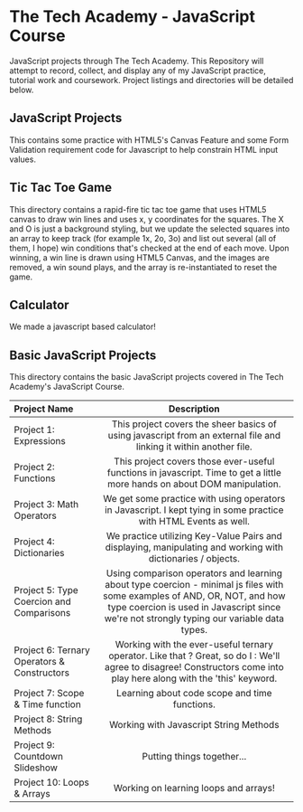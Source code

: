 # The Tech Academy - JavaScript Course
JavaScript projects through The Tech Academy. This Repository will attempt to record, collect, and display any of my JavaScript practice, tutorial work and coursework. 
Project listings and directories will be detailed below.

## JavaScript Projects
This contains some practice with HTML5's Canvas Feature and some Form Validation requirement code for Javascript to help constrain HTML input values.

## Tic Tac Toe Game
This directory contains a rapid-fire tic tac toe game that uses HTML5 canvas to draw win lines and uses x, y coordinates for the squares. The X and O is just a background styling, but we update the selected squares into an array to keep track (for example 1x, 2o, 3o) and list out several (all of them, I hope) win conditions that's checked at the end of each move. Upon winning, a win line is drawn using HTML5 Canvas, and the images are removed, a win sound plays, and the array is re-instantiated to reset the game.

## Calculator
We made a javascript based calculator! 

## Basic JavaScript Projects
This directory contains the basic JavaScript projects covered in The Tech Academy's JavaScript Course.

Project Name  | Description
:---- | :---:
Project 1: Expressions  | This project covers the sheer basics of using javascript from an external file and linking it within another file. 
Project 2: Functions  | This project covers those ever-useful functions in javascript. Time to get a little more hands on about DOM manipulation.
Project 3: Math Operators | We get some practice with using operators in Javascript. I kept tying in some practice with HTML Events as well.
Project 4: Dictionaries | We practice utilizing Key-Value Pairs and displaying, manipulating and working with dictionaries / objects.
Project 5: Type Coercion and Comparisons | Using comparison operators and learning about type coercion - minimal js files with some examples of AND, OR, NOT, and how type coercion is used in Javascript since we're not strongly typing our variable data types.
Project 6: Ternary Operators & Constructors | Working with the ever-useful ternary operator. Like that ? Great, so do I : We'll agree to disagree! Constructors come into play here along with the 'this' keyword.
Project 7: Scope & Time function | Learning about code scope and time functions.
Project 8: String Methods | Working with Javascript String Methods
Project 9: Countdown Slideshow | Putting things together...
Project 10: Loops & Arrays | Working on learning loops and arrays! 

